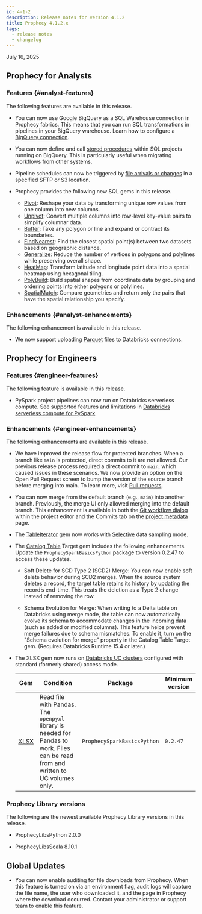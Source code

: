 ```yaml
---
id: 4-1-2
description: Release notes for version 4.1.2
title: Prophecy 4.1.2.x
tags:
  - release notes
  - changelog
---
```


July 16, 2025

## Prophecy for Analysts

### Features {#analyst-features}

The following features are available in this release.

- You can now use Google BigQuery as a SQL Warehouse connection in Prophecy fabrics. This means that you can run SQL transformations in pipelines in your BigQuery warehouse. Learn how to configure a [BigQuery connection](/administration/fabrics/prophecy-fabrics/connections/bigquery).

- You can now define and call [stored procedures](/analysts/stored-procedure) within SQL projects running on BigQuery. This is particularly useful when migrating workflows from other systems.

- Pipeline schedules can now be triggered by [file arrivals or changes](/analysts/triggers#file-arrival-or-change-trigger) in a specified SFTP or S3 location.

- Prophecy provides the following new SQL gems in this release.

  - [Pivot](/analysts/pivot): Reshape your data by transforming unique row values from one column into new columns.
  - [Unpivot](/analysts/unpivot): Convert multiple columns into row-level key-value pairs to simplify columnar data.
  - [Buffer](/analysts/buffer): Take any polygon or line and expand or contract its boundaries.
  - [FindNearest](/analysts/find-nearest): Find the closest spatial point(s) between two datasets based on geographic distance.
  - [Generalize](/analysts/generalize): Reduce the number of vertices in polygons and polylines while preserving overall shape.
  - [HeatMap](/analysts/heatmap): Transform latitude and longitude point data into a spatial heatmap using hexagonal tiling.
  - [PolyBuild](/analysts/polybuild): Build spatial shapes from coordinate data by grouping and ordering points into either polygons or polylines.
  - [SpatialMatch](/analysts/spatial-match): Compare geometries and return only the pairs that have the spatial relationship you specify.

### Enhancements {#analyst-enhancements}

The following enhancement is available in this release.

- We now support uploading [Parquet](/analysts/parquet) files to Databricks connections.

## Prophecy for Engineers

### Features {#engineer-features}

The following feature is available in this release.

- PySpark project pipelines can now run on Databricks serverless compute. See supported features and limitations in [Databricks serverless compute for PySpark](/administration/fabrics/Spark-fabrics/databricks/databricks-serverless).

### Enhancements {#engineer-enhancements}

The following enhancements are available in this release.

- We have improved the release flow for protected branches. When a branch like `main` is protected, direct commits to it are not allowed. Our previous release process required a direct commit to `main`, which caused issues in these scenarios. We now provide an option on the Open Pull Request screen to bump the version of the source branch before merging into main. To learn more, visit [Pull requests](/engineers/git-pull-requests).

- You can now merge from the default branch (e.g., `main`) into another branch. Previously, the merge UI only allowed merging into the default branch. This enhancement is available in both the [Git workflow dialog](/engineers/git-workflow) within the project editor and the Commits tab on the [project metadata](/projects#metadata) page.

- The [TableIterator](/engineers/table-iterator/) gem now works with [Selective](/engineers/data-sampling) data sampling mode.

- The [Catalog Table](/engineers/delta-table/) Target gem includes the following enhancements. Update the `ProphecySparkBasicsPython` package to version 0.2.47 to access these updates.

  - Soft Delete for SCD Type 2 (SCD2) Merge: You can now enable soft delete behavior during SCD2 merges. When the source system deletes a record, the target table retains its history by updating the record’s end-time. This treats the deletion as a Type 2 change instead of removing the row.

  - Schema Evolution for Merge: When writing to a Delta table on Databricks using merge mode, the table can now automatically evolve its schema to accommodate changes in the incoming data (such as added or modified columns). This feature helps prevent merge failures due to schema mismatches. To enable it, turn on the "Schema evolution for merge" property in the Catalog Table Target gem. (Requires Databricks Runtime 15.4 or later.)

- The XLSX gem now runs on [Databricks UC clusters](/administration/fabrics/Spark-fabrics/databricks/ucshared) configured with standard (formerly shared) access mode.

  | Gem                      | Condition                                                                                                                          | Package                     | Minimum version |
  | ------------------------ | ---------------------------------------------------------------------------------------------------------------------------------- | --------------------------- | --------------- |
  | [XLSX](/engineers/xlsx/) | Read file with Pandas. The `openpyxl` library is needed for Pandas to work. Files can be read from and written to UC volumes only. | `ProphecySparkBasicsPython` | `0.2.47`        |

### Prophecy Library versions

The following are the newest available Prophecy Library versions in this release.

- ProphecyLibsPython 2.0.0

- ProphecyLibsScala 8.10.1

## Global Updates

- You can now enable auditing for file downloads from Prophecy. When this feature is turned on via an environment flag, audit logs will capture the file name, the user who downloaded it, and the page in Prophecy where the download occurred. Contact your administrator or support team to enable this feature.
